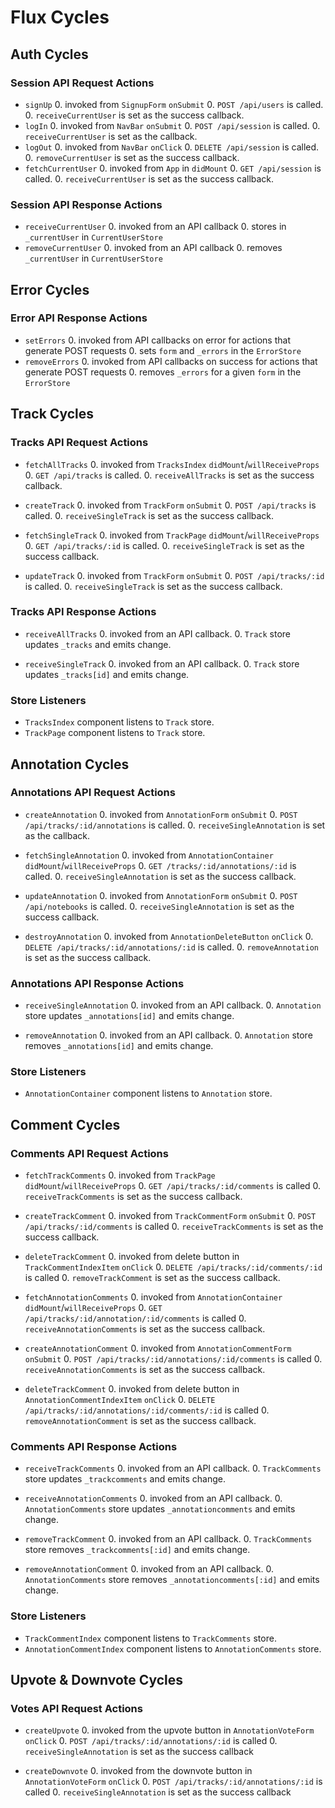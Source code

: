 # Flux Cycles

## Auth Cycles

### Session API Request Actions

* `signUp`
  0. invoked from `SignupForm` `onSubmit`
  0. `POST /api/users` is called.
  0. `receiveCurrentUser` is set as the success callback.
* `logIn`
  0. invoked from `NavBar` `onSubmit`
  0. `POST /api/session` is called.
  0. `receiveCurrentUser` is set as the callback.
* `logOut`
  0. invoked from `NavBar` `onClick`
  0. `DELETE /api/session` is called.
  0. `removeCurrentUser` is set as the success callback.
* `fetchCurrentUser`
  0. invoked from `App` in `didMount`
  0. `GET /api/session` is called.
  0. `receiveCurrentUser` is set as the success callback.

### Session API Response Actions

* `receiveCurrentUser`
  0. invoked from an API callback
  0. stores in `_currentUser` in `CurrentUserStore`
* `removeCurrentUser`
  0. invoked from an API callback
  0. removes `_currentUser` in `CurrentUserStore`

## Error Cycles

### Error API Response Actions
* `setErrors`
  0. invoked from API callbacks on error for actions that generate POST requests
  0. sets `form` and `_errors` in the `ErrorStore`
* `removeErrors`
  0. invoked from API callbacks on success for actions that generate POST requests
  0. removes `_errors` for a given `form` in the `ErrorStore`

## Track Cycles

### Tracks API Request Actions

* `fetchAllTracks`
  0. invoked from `TracksIndex` `didMount`/`willReceiveProps`
  0. `GET /api/tracks` is called.
  0. `receiveAllTracks` is set as the success callback.

* `createTrack`
  0. invoked from `TrackForm` `onSubmit`
  0. `POST /api/tracks` is called.
  0. `receiveSingleTrack` is set as the success callback.

* `fetchSingleTrack`
  0. invoked from `TrackPage` `didMount`/`willReceiveProps`
  0. `GET /api/tracks/:id` is called.
  0. `receiveSingleTrack` is set as the success callback.

* `updateTrack`
  0. invoked from `TrackForm` `onSubmit`
  0. `POST /api/tracks/:id` is called.
  0. `receiveSingleTrack` is set as the success callback.

### Tracks API Response Actions

* `receiveAllTracks`
  0. invoked from an API callback.
  0. `Track` store updates `_tracks` and emits change.

* `receiveSingleTrack`
  0. invoked from an API callback.
  0. `Track` store updates `_tracks[id]` and emits change.

### Store Listeners

* `TracksIndex` component listens to `Track` store.
* `TrackPage` component listens to `Track` store.

## Annotation Cycles

### Annotations API Request Actions

* `createAnnotation`
  0. invoked from `AnnotationForm` `onSubmit`
  0. `POST /api/tracks/:id/annotations` is called.
  0. `receiveSingleAnnotation` is set as the callback.

* `fetchSingleAnnotation`
  0. invoked from `AnnotationContainer` `didMount`/`willReceiveProps`
  0. `GET /tracks/:id/annotations/:id` is called.
  0. `receiveSingleAnnotation` is set as the success callback.

* `updateAnnotation`
  0. invoked from `AnnotationForm` `onSubmit`
  0. `POST /api/notebooks` is called.
  0. `receiveSingleAnnotation` is set as the success callback.

* `destroyAnnotation`
  0. invoked from `AnnotationDeleteButton` `onClick`
  0. `DELETE /api/tracks/:id/annotations/:id` is called.
  0. `removeAnnotation` is set as the success callback.

### Annotations API Response Actions

* `receiveSingleAnnotation`
  0. invoked from an API callback.
  0. `Annotation` store updates `_annotations[id]` and emits change.

* `removeAnnotation`
  0. invoked from an API callback.
  0. `Annotation` store removes `_annotations[id]` and emits change.

### Store Listeners

* `AnnotationContainer` component listens to `Annotation` store.

## Comment Cycles

### Comments API Request Actions

* `fetchTrackComments`
  0. invoked from `TrackPage` `didMount`/`willReceiveProps`
  0. `GET /api/tracks/:id/comments` is called
  0. `receiveTrackComments` is set as the success callback.

* `createTrackComment`
  0. invoked from `TrackCommentForm` `onSubmit`
  0. `POST /api/tracks/:id/comments` is called
  0. `receiveTrackComments` is set as the success callback.

* `deleteTrackComment`
  0. invoked from delete button in `TrackCommentIndexItem` `onClick`
  0. `DELETE /api/tracks/:id/comments/:id` is called
  0. `removeTrackComment` is set as the success callback.

* `fetchAnnotationComments`
  0. invoked from `AnnotationContainer` `didMount`/`willReceiveProps`
  0. `GET /api/tracks/:id/annotation/:id/comments` is called
  0. `receiveAnnotationComments` is set as the success callback.

* `createAnnotationComment`
  0. invoked from `AnnotationCommentForm` `onSubmit`
  0. `POST /api/tracks/:id/annotations/:id/comments` is called
  0. `receiveAnnotationComments` is set as the success callback.

* `deleteTrackComment`
  0. invoked from delete button in `AnnotationCommentIndexItem` `onClick`
  0. `DELETE /api/tracks/:id/annotations/:id/comments/:id` is called
  0. `removeAnnotationComment` is set as the success callback.

### Comments API Response Actions

* `receiveTrackComments`
  0. invoked from an API callback.
  0. `TrackComments` store updates `_trackcomments` and emits change.

* `receiveAnnotationComments`
  0. invoked from an API callback.
  0. `AnnotationComments` store updates `_annotationcomments` and emits change.

* `removeTrackComment`
  0. invoked from an API callback.
  0. `TrackComments` store removes `_trackcomments[:id]` and emits change.

* `removeAnnotationComment`
  0. invoked from an API callback.
  0. `AnnotationComments` store removes `_annotationcomments[:id]` and emits change.

### Store Listeners

* `TrackCommentIndex` component listens to `TrackComments` store.
* `AnnotationCommentIndex` component listens to `AnnotationComments` store.

## Upvote & Downvote Cycles

### Votes API Request Actions

* `createUpvote`
  0. invoked from the upvote button in `AnnotationVoteForm` `onClick`
  0. `POST /api/tracks/:id/annotations/:id` is called
  0. `receiveSingleAnnotation` is set as the success callback

* `createDownvote`
  0. invoked from the downvote button in `AnnotationVoteForm` `onClick`
  0. `POST /api/tracks/:id/annotations/:id` is called
  0. `receiveSingleAnnotation` is set as the success callback
